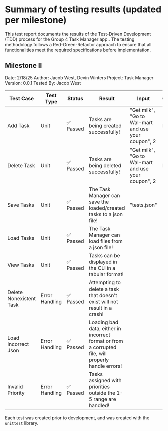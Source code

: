 # Summary of testing results (updated per milestone)

This test report documents the results of the Test-Driven Development (TDD) process for the Group 4 Task Manager app.. The testing methodology follows a Red-Green-Refactor approach to ensure that all functionalities meet the required specifications before implementation.

## Milestone II

Date: 2/18/25
Author: Jacob West, Devin Winters
Project: Task Manager
Version: 0.0.1
Tested By: Jacob West

| Test Case               | Test Type      | Status    | Result                                                                                              | Input | Output | Expected Results | Actual Results |
| ----------------------- | -------------- | --------- | --------------------------------------------------------------------------------------------------- | - | - | - | - |
| Add Task                | Unit           | ✅ Passed | Tasks are being created successfully!                                                               |  "Get milk", "Go to Wal-mart and use your coupon", 2 | None | tm.tasks[0].title == "Get milk", tm.tasks[0].desc == "Go to Wal-mart and use your coupon", | tm.tasks[0].title == "Get milk", tm.tasks[0].desc == "Go to Wal-mart and use your coupon", |
| Delete Task             | Unit           | ✅ Passed | Tasks are being deleted successfully!                                                               | "Get milk", "Go to Wal-mart and use your coupon", 2 | None | tm.tasks == [] | tm.tasks == [] |
| Save Tasks              | Unit           | ✅ Passed | The Task Manager can save the loaded/created tasks to a json file!                                  | "tests.json" | 
| Load Tasks              | Unit           | ✅ Passed | The Task Manager can load files from a json file!                                                   |
| View Tasks              | Unit           | ✅ Passed | Tasks can be displayed in the CLI in a tabular format!                                              |
| Delete Nonexistent Task | Error Handling | ✅ Passed | Attempting to delete a task that doesn't exist will not result in a crash!                          |
| Load Incorrect Json     | Error Handling | ✅ Passed | Loading bad data, either in incorrect format or from a corrupted file, will properly handle errors! |
| Invalid Priority        | Error Handling | ✅ Passed | Tasks assigned with priorities outside the 1-5 range are handled!                                   |

Each test was created prior to development, and was created with the `unittest` library.
